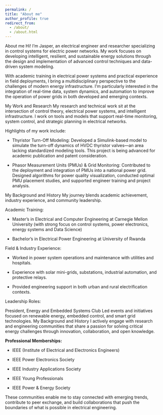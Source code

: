 ```yaml
---
permalink: /
title: "About me"
author_profile: true
redirect_from: 
  - /about/
  - /about.html
---
```


About me
Hi! I’m Jasper, an electrical engineer and researcher specializing in control systems for electric power networks. My work focuses on developing intelligent, resilient, and sustainable energy solutions through the design and implementation of advanced control techniques and data-driven system modeling.

With academic training in electrical power systems and practical experience in field deployments, I bring a multidisciplinary perspective to the challenges of modern energy infrastructure. I’m particularly interested in the integration of real-time data, system dynamics, and automation to improve the operation of power grids in both developed and emerging contexts.

My Work and Research
My research and technical work sit at the intersection of control theory, electrical power systems, and intelligent infrastructure. I work on tools and models that support real-time monitoring, system control, and strategic planning in electrical networks.

Highlights of my work include:

- Thyristor Turn-Off Modeling: Developed a Simulink-based model to simulate the turn-off dynamics of HVDC thyristor valves—an area lacking standardized modeling tools. This project is being advanced for academic publication and patent consideration.

- Phasor Measurement Units (PMUs) & Grid Monitoring: Contributed to the deployment and integration of PMUs into a national power grid. Designed algorithms for power quality visualization, conducted optimal PMU placement studies, and supported engineer training and project analysis.

My Background and History
My journey blends academic achievement, industry experience, and community leadership.

Academic Training:

- Master’s in Electrical and Computer Engineering at Carnegie Mellon University (with strong focus on control systems, power electronics, energy systems and Data Science)

- Bachelor’s in Electrical Power Engineering at University of Rwanda

Field & Industry Experience:

- Worked in power system operations and maintenance with utilities and hospitals.

- Experience with solar mini-grids, substations, industrial automation, and protective relays.

- Provided engineering support in both urban and rural electrification contexts.

Leadership Roles:

President, Energy and Embedded Systems Club Led events and initiatives focused on renewable energy, embedded control, and smart grid technologies.
My Background and History
I actively engage with research and engineering communities that share a passion for solving critical energy challenges through innovation, collaboration, and open knowledge.

**Professional Memberships:**

- IEEE (Institute of Electrical and Electronics Engineers)

- IEEE Power Electronics Society

- IEEE Industry Applications Society

- IEEE Young Professionals

- IEEE Power & Energy Society

These communities enable me to stay connected with emerging trends, contribute to peer exchange, and build collaborations that push the boundaries of what is possible in electrical engineering.

